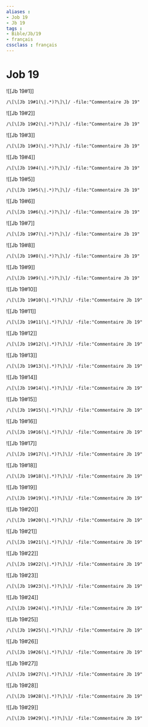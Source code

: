 ```yaml
---
aliases : 
- Job 19
- Jb 19
tags : 
- Bible/Jb/19
- français
cssclass : français
---
```


# Job 19

![[Jb 19#1]]

```query
/\[\[Jb 19#1(\|.*)?\]\]/ -file:"Commentaire Jb 19"
```

![[Jb 19#2]]

```query
/\[\[Jb 19#2(\|.*)?\]\]/ -file:"Commentaire Jb 19"
```

![[Jb 19#3]]

```query
/\[\[Jb 19#3(\|.*)?\]\]/ -file:"Commentaire Jb 19"
```

![[Jb 19#4]]

```query
/\[\[Jb 19#4(\|.*)?\]\]/ -file:"Commentaire Jb 19"
```

![[Jb 19#5]]

```query
/\[\[Jb 19#5(\|.*)?\]\]/ -file:"Commentaire Jb 19"
```

![[Jb 19#6]]

```query
/\[\[Jb 19#6(\|.*)?\]\]/ -file:"Commentaire Jb 19"
```

![[Jb 19#7]]

```query
/\[\[Jb 19#7(\|.*)?\]\]/ -file:"Commentaire Jb 19"
```

![[Jb 19#8]]

```query
/\[\[Jb 19#8(\|.*)?\]\]/ -file:"Commentaire Jb 19"
```

![[Jb 19#9]]

```query
/\[\[Jb 19#9(\|.*)?\]\]/ -file:"Commentaire Jb 19"
```

![[Jb 19#10]]

```query
/\[\[Jb 19#10(\|.*)?\]\]/ -file:"Commentaire Jb 19"
```

![[Jb 19#11]]

```query
/\[\[Jb 19#11(\|.*)?\]\]/ -file:"Commentaire Jb 19"
```

![[Jb 19#12]]

```query
/\[\[Jb 19#12(\|.*)?\]\]/ -file:"Commentaire Jb 19"
```

![[Jb 19#13]]

```query
/\[\[Jb 19#13(\|.*)?\]\]/ -file:"Commentaire Jb 19"
```

![[Jb 19#14]]

```query
/\[\[Jb 19#14(\|.*)?\]\]/ -file:"Commentaire Jb 19"
```

![[Jb 19#15]]

```query
/\[\[Jb 19#15(\|.*)?\]\]/ -file:"Commentaire Jb 19"
```

![[Jb 19#16]]

```query
/\[\[Jb 19#16(\|.*)?\]\]/ -file:"Commentaire Jb 19"
```

![[Jb 19#17]]

```query
/\[\[Jb 19#17(\|.*)?\]\]/ -file:"Commentaire Jb 19"
```

![[Jb 19#18]]

```query
/\[\[Jb 19#18(\|.*)?\]\]/ -file:"Commentaire Jb 19"
```

![[Jb 19#19]]

```query
/\[\[Jb 19#19(\|.*)?\]\]/ -file:"Commentaire Jb 19"
```

![[Jb 19#20]]

```query
/\[\[Jb 19#20(\|.*)?\]\]/ -file:"Commentaire Jb 19"
```

![[Jb 19#21]]

```query
/\[\[Jb 19#21(\|.*)?\]\]/ -file:"Commentaire Jb 19"
```

![[Jb 19#22]]

```query
/\[\[Jb 19#22(\|.*)?\]\]/ -file:"Commentaire Jb 19"
```

![[Jb 19#23]]

```query
/\[\[Jb 19#23(\|.*)?\]\]/ -file:"Commentaire Jb 19"
```

![[Jb 19#24]]

```query
/\[\[Jb 19#24(\|.*)?\]\]/ -file:"Commentaire Jb 19"
```

![[Jb 19#25]]

```query
/\[\[Jb 19#25(\|.*)?\]\]/ -file:"Commentaire Jb 19"
```

![[Jb 19#26]]

```query
/\[\[Jb 19#26(\|.*)?\]\]/ -file:"Commentaire Jb 19"
```

![[Jb 19#27]]

```query
/\[\[Jb 19#27(\|.*)?\]\]/ -file:"Commentaire Jb 19"
```

![[Jb 19#28]]

```query
/\[\[Jb 19#28(\|.*)?\]\]/ -file:"Commentaire Jb 19"
```

![[Jb 19#29]]

```query
/\[\[Jb 19#29(\|.*)?\]\]/ -file:"Commentaire Jb 19"
```

